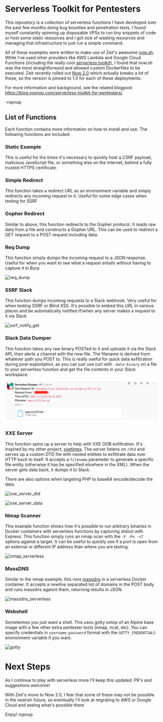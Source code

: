 # Serverless Toolkit for Pentesters
This repository is a collection of serverless functions I have developed over the past few months doing bug bounties and penetration tests. I found myself constantly spinning up disposable VPSs to run tiny snippets of code or host some static resources and I got sick of wasting resources and managing that infrastructure to just run a simple command.

All of these examples were written to make use of Zeit's awesome [now.sh](https://zeit.co/now). While I've used other providers like AWS Lambda and Google Cloud Functions (including the really cool [serverless toolkit](https://serverless.com/)), I found that now.sh was the most straightforward and allowed custom Dockerfiles to be executed. Zeit recently rolled out [Now 2.0](https://zeit.co/blog/now-2) which actually breaks a lot of these, so the version is pinned to 1.0 for each of these deployments.

For more information and background, see the related blogpost: https://blog.ropnop.com/serverless-toolkit-for-pentesters/

-ropnop

## List of Functions
Each function contains more information on how to install and use. The following functions are included:

### Static Example
This is useful for the times it's necessary to quickly host a CSRF payload, malicious JavaScript file, or something else on the internet, behind a fully trusted HTTPS certificate.

### Simple Redirect
This function takes a redirect URL as an environment variable and simply redirects any incoming request to it. Useful for some edge cases when testing for SSRF

### Gopher Redirect
Similar to above, this function redirects to the Gopher protocol. It reads raw data from a file and constructs a Gopher URL. This can be used to redirect a GET request to a POST request including data.

### Req Dump
This function simply dumps the incoming request to a JSON response. Useful for when you want to see what a request entails without having to capture it in Burp

![req_dump](./imgs/req_dump.png)

### SSRF Slack
This function dumps incoming requests to a Slack webhook. Very useful for when testing SSRF or Blind XSS. It's possible to embed this URL in various places and be automatically notified if/when any server makes a request to it via Slack

![ssrf_notify_get](./imgs/ssrf_notify_post.png)

### Slack Data Dumper
This function takes any raw binary POSTed to it and uploads it via the Slack API, then alerts a channel with the new file. The filename is derived from whatever path you POST to. This is really useful for quick data exfiltration during post-exploitation, as you can just use curl with `-data-binary` on a file to your serverless function and get the file contents in your Slack workspace.

![slack_data_dumper](./imgs/slack_tarball_dump.png)

### XXE Server
This function spins up a server to help with XXE OOB exfiltration. It's inspired by my other project, [xxetimes](https://github.com/ropnop/xxetimes). The server listens on `/dtd` and serves up a custom DTD file with nested entities to exfiltrate data over HTTP back to itself. It accepts a `filename` parameter to generate a specific file entity (otherwise it has be specified elswhere in the XML). When the server gets data back, it dumps it to Slack.

There are also options when targeting PHP to base64 encode/decode the data.

![xxe_server_dtd](./imgs/xxeserver_get_dtd.png)

![xxe_server_data](./imgs/xxeserver_data.png)

### Nmap Scanner
This example function shows how it's possible to run arbitrary binaries in Docker containers with serverless functions by capturing stdout with Express. This function simply runs an nmap scan with the `-F -Pn -sT` options against a target. It can be useful to quickly see if a port is open from an external or different IP address than where you are testing.

![nmap_serverless](./imgs/nmap_serverless.png)

### MassDNS
Similar to the nmap example, this runs [massdns](https://github.com/blechschmidt/massdns) in a serverless Docker container. It accepts a newline separated list of domains in the POST body and runs massdns agaisnt them, returning results in JSON.

![massdns_serverless](./imgs/massdns_serverless.png)

### Webshell
Someteimes you just want a shell. This uses gotty ontop of an Alpine base image with a few other extra pentester tools (nmap, ncat, etc). You can specify credentials in `username:password` format with the `GOTTY_CREDENTIALS` environment variable if you want.

![gotty](./imgs/gotty.png)


# Next Steps
As I continue to play with serverless more I'll keep this updated. PR's and suggestions welcome!

With Zeit's move to Now 2.0, I fear that some of these may not be possible in the nearish future, so eventually I'll look at migrating to AWS or Google Cloud and seeing what's possible there

Enjoy!
ropnop


